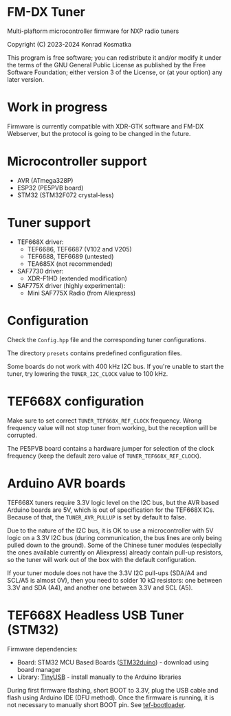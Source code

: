 FM-DX Tuner
=======

Multi-plaftorm microcontroller firmware for NXP radio tuners

Copyright (C) 2023-2024  Konrad Kosmatka

This program is free software; you can redistribute it and/or
modify it under the terms of the GNU General Public License
as published by the Free Software Foundation; either version 3
of the License, or (at your option) any later version.

# Work in progress

Firmware is currently compatible with XDR-GTK software and FM-DX
Webserver, but the protocol is going to be changed in the future.

# Microcontroller support

- AVR (ATmega328P)
- ESP32 (PE5PVB board)
- STM32 (STM32F072 crystal-less)

# Tuner support

- TEF668X driver:
    - TEF6686, TEF6687 (V102 and V205)
    - TEF6688, TEF6689 (untested)
    - TEA685X (not recommended)
- SAF7730 driver:
    - XDR-F1HD (extended modification)
- SAF775X driver (highly experimental):
    - Mini SAF775X Radio (from Aliexpress)

# Configuration

Check the `Config.hpp` file and the corresponding tuner configurations.

The directory `presets` contains predefined configuration files.

Some boards do not work with 400 kHz I2C bus. If you're unable to start
the tuner, try lowering the `TUNER_I2C_CLOCK` value to 100 kHz.

# TEF668X configuration

Make sure to set correct `TUNER_TEF668X_REF_CLOCK` frequency. Wrong
frequency value will not stop tuner from working, but the reception
will be corrupted.

The PE5PVB board contains a hardware jumper for selection of the clock
frequency (keep the default zero value of `TUNER_TEF668X_REF_CLOCK`).

# Arduino AVR boards

TEF668X tuners require 3.3V logic level on the I2C bus, but the AVR
based Arduino boards are 5V, which is out of specification for the
TEF668X ICs. Because of that, the `TUNER_AVR_PULLUP` is set by default
to false.

Due to the nature of the I2C bus, it is OK to use a microcontroller
with 5V logic on a 3.3V I2C bus (during communication, the bus lines
are only being pulled down to the ground). Some of the Chinese tuner
modules (especially the ones available currently on Aliexpress)
already contain pull-up resistors, so the tuner will work out of the
box with the default configuration.

If your tuner module does not have the 3.3V I2C pull-ups (SDA/A4 and
SCL/A5 is almost 0V), then you need to solder 10 kΩ resistors: one
between 3.3V and SDA (A4), and another one between 3.3V and SCL (A5).

# TEF668X Headless USB Tuner (STM32)

Firmware dependencies:
- Board: STM32 MCU Based Boards ([STM32duino](https://github.com/stm32duino)) - download using board manager
- Library: [TinyUSB](https://github.com/hathach/tinyusb) - install manually to the Arduino libraries

During first firmware flashing, short BOOT to 3.3V, plug the USB cable and flash using Arduino IDE (DFU method). Once the firmware is running, it is not necessary to manually short BOOT pin. See [tef-bootloader](https://github.com/kkonradpl/tef-bootloader).
